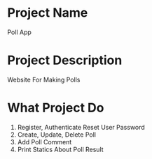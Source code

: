 # Project Name
Poll App


# Project Description
Website For Making Polls


# What Project Do
1. Register, Authenticate Reset User Password
2. Create, Update, Delete Poll
3. Add Poll Comment
4. Print Statics About Poll Result
